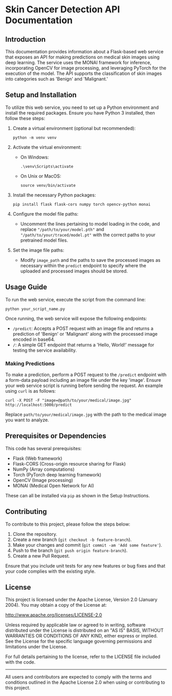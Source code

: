 # Skin Cancer Detection API Documentation

## Introduction

This documentation provides information about a Flask-based web service that exposes an API for making predictions on medical skin images using deep learning. The service uses the MONAI framework for inference, incorporating OpenCV for image processing, and leveraging PyTorch for the execution of the model. The API supports the classification of skin images into categories such as 'Benign' and 'Malignant.'

## Setup and Installation

To utilize this web service, you need to set up a Python environment and install the required packages. Ensure you have Python 3 installed, then follow these steps:

1. Create a virtual environment (optional but recommended):
   ```
   python -m venv venv
   ```
   
2. Activate the virtual environment:

   - On Windows:
     ```
     .\venv\Scripts\activate
     ```
   - On Unix or MacOS:
     ```
     source venv/bin/activate
     ```

3. Install the necessary Python packages:
   ```
   pip install flask flask-cors numpy torch opencv-python monai
   ```

4. Configure the model file paths:
   - Uncomment the lines pertaining to model loading in the code, and replace `"/path/to/your/model.pth"` and `"/path/to/your/traced/model.pt"` with the correct paths to your pretrained model files.

5. Set the image file paths:
   - Modify `image_path` and the paths to save the processed images as necessary within the `predict` endpoint to specify where the uploaded and processed images should be stored.

## Usage Guide

To run the web service, execute the script from the command line:

```
python your_script_name.py
```

Once running, the web service will expose the following endpoints:

- `/predict`: Accepts a POST request with an image file and returns a prediction of 'Benign' or 'Malignant' along with the processed image encoded in base64.
- `/`: A simple GET endpoint that returns a 'Hello, World!' message for testing the service availability.

### Making Predictions

To make a prediction, perform a POST request to the `/predict` endpoint with a form-data payload including an image file under the key 'image'. Ensure your web service script is running before sending the request. An example using `curl` is as follows:

```shell
curl -X POST -F "image=@path/to/your/medical/image.jpg" http://localhost:5000/predict
```

Replace `path/to/your/medical/image.jpg` with the path to the medical image you want to analyze.

## Prerequisites or Dependencies

This code has several prerequisites:

- Flask (Web framework)
- Flask-CORS (Cross-origin resource sharing for Flask)
- NumPy (Array computations)
- Torch (PyTorch deep learning framework)
- OpenCV (Image processing)
- MONAI (Medical Open Network for AI)

These can all be installed via `pip` as shown in the Setup Instructions.

## Contributing

To contribute to this project, please follow the steps below:

1. Clone the repository.
2. Create a new branch (`git checkout -b feature-branch`).
3. Make your changes and commit (`git commit -am 'Add some feature'`).
4. Push to the branch (`git push origin feature-branch`).
5. Create a new Pull Request.

Ensure that you include unit tests for any new features or bug fixes and that your code complies with the existing style.

## License

This project is licensed under the Apache License, Version 2.0 (January 2004). You may obtain a copy of the License at:

http://www.apache.org/licenses/LICENSE-2.0

Unless required by applicable law or agreed to in writing, software distributed under the License is distributed on an "AS IS" BASIS, WITHOUT WARRANTIES OR CONDITIONS OF ANY KIND, either express or implied. See the License for the specific language governing permissions and limitations under the License.

For full details pertaining to the license, refer to the LICENSE file included with the code.

---

All users and contributors are expected to comply with the terms and conditions outlined in the Apache License 2.0 when using or contributing to this project.
